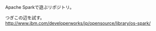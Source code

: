 Apache Sparkで遊ぶリポジトリ。

つぎこの辺を試す。  
http://www.ibm.com/developerworks/jp/opensource/library/os-spark/

